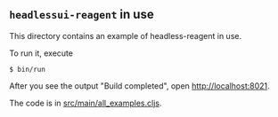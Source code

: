 ## `headlessui-reagent` in use

This directory contains an example of headless-reagent in use.

To run it, execute

    $ bin/run

After you see the output "Build completed", open
[http://localhost:8021](http://localhost:8021).

The code is in [src/main/all_examples.cljs](src/main/all_examples.cljs).
